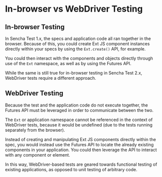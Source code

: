 # In-browser vs WebDriver Testing

## In-browser Testing

In Sencha Test 1.x, the specs and application code all ran together in the browser. Because of this, you could 
create Ext JS component instances directly within your specs by using the `Ext.create()` API, for example. 

You could then interact with the components and objects directly through use of the `Ext` namespace, as well as by using the Futures API.

While the same is still true for in-browser testing in Sencha Test 2.x, WebDriver tests require a different approach. 

## WebDriver Testing

Because the test and the application code do not execute together, the Futures API must be leveraged in order to communicate between the two. 

The `Ext` or application namespace cannot be referenced in the context of WebDriver tests, because it would 
be undefined (due to the tests running separately from the browser).

Instead of creating and manipulating Ext JS components directly within the spec, you would instead 
use the Futures API to locate the already existing components in your application.  You could then leverage 
the API to interact with any component or element.

In this way, WebDriver-based tests are geared towards functional testing of existing applications, as opposed to unit testing of arbitrary code.